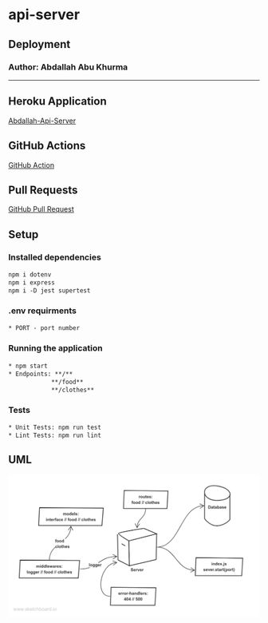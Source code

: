 # api-server

## Deployment

### Author: Abdallah Abu Khurma

***

## Heroku Application

[Abdallah-Api-Server](https://abdallah-api-server.herokuapp.com/)

## GitHub Actions

[GitHub Action](https://github.com/AbdallahAbuKhurma/api-server/actions)

## Pull Requests

[GitHub Pull Request](https://github.com/AbdallahAbuKhurma/api-server/pull/1)

## Setup

### Installed dependencies

    npm i dotenv
    npm i express
    npm i -D jest supertest

### .env requirments

    * PORT - port number

### Running the application

    * npm start
    * Endpoints: **/**
                **/food**
                **/clothes**

### Tests

    * Unit Tests: npm run test
    * Lint Tests: npm run lint

## UML

![uml](/assets/class05.png)
